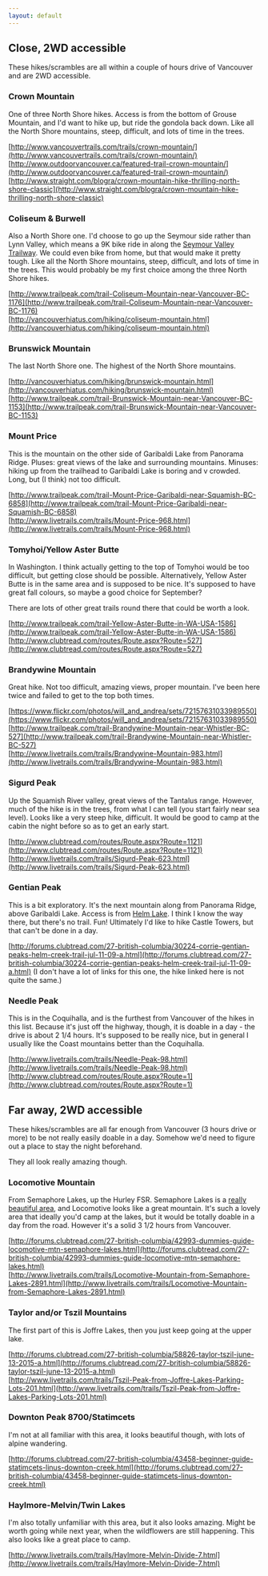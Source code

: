 ```yaml
---
layout: default
---
```


## Close, 2WD accessible ##

These hikes/scrambles are all within a couple of hours drive of Vancouver and are 2WD accessible.

### Crown Mountain ###

One of three North Shore hikes. Access is from the bottom of Grouse Mountain, and I'd want to hike up, but ride the gondola back down. Like all the North Shore mountains, steep, difficult, and lots of time in the trees.

[http://www.vancouvertrails.com/trails/crown-mountain/](http://www.vancouvertrails.com/trails/crown-mountain/)<br/>
[http://www.outdoorvancouver.ca/featured-trail-crown-mountain/](http://www.outdoorvancouver.ca/featured-trail-crown-mountain/)<br/>
[http://www.straight.com/blogra/crown-mountain-hike-thrilling-north-shore-classic](http://www.straight.com/blogra/crown-mountain-hike-thrilling-north-shore-classic)

### Coliseum & Burwell ###

Also a North Shore one. I'd choose to go up the Seymour side rather than Lynn Valley, which means a 9K bike ride in along the [Seymour Valley Trailway](http://www.letsgobiking.net/2010/05/5-seymour-forest-north-vancouver-bc.html). We could even bike from home, but that would make it pretty tough. Like all the North Shore mountains, steep, difficult, and lots of time in the trees. This would probably be my first choice among the three North Shore hikes.

[http://www.trailpeak.com/trail-Coliseum-Mountain-near-Vancouver-BC-1176](http://www.trailpeak.com/trail-Coliseum-Mountain-near-Vancouver-BC-1176)<br/>
[http://vancouverhiatus.com/hiking/coliseum-mountain.html](http://vancouverhiatus.com/hiking/coliseum-mountain.html)

### Brunswick Mountain ###

The last North Shore one. The highest of the North Shore mountains.

[http://vancouverhiatus.com/hiking/brunswick-mountain.html](http://vancouverhiatus.com/hiking/brunswick-mountain.html)<br/>
[http://www.trailpeak.com/trail-Brunswick-Mountain-near-Vancouver-BC-1153](http://www.trailpeak.com/trail-Brunswick-Mountain-near-Vancouver-BC-1153)

### Mount Price ###

This is the mountain on the other side of Garibaldi Lake from Panorama Ridge. Pluses: great views of the lake and surrounding mountains. Minuses: hiking up from the trailhead to Garibaldi Lake is boring and v crowded. Long, but (I think) not too difficult.

[http://www.trailpeak.com/trail-Mount-Price-Garibaldi-near-Squamish-BC-6858](http://www.trailpeak.com/trail-Mount-Price-Garibaldi-near-Squamish-BC-6858)<br/>
[http://www.livetrails.com/trails/Mount-Price-968.html](http://www.livetrails.com/trails/Mount-Price-968.html)

### Tomyhoi/Yellow Aster Butte ###

In Washington. I think actually getting to the top of Tomyhoi would be too difficult, but getting close should be possible. Alternatively, Yellow Aster Butte is in the same area and is supposed to be nice. It's supposed to have great fall colours, so maybe a good choice for September?

There are lots of other great trails round there that could be worth a look.

[http://www.trailpeak.com/trail-Yellow-Aster-Butte-in-WA-USA-1586](http://www.trailpeak.com/trail-Yellow-Aster-Butte-in-WA-USA-1586)<br/>
[http://www.clubtread.com/routes/Route.aspx?Route=527](http://www.clubtread.com/routes/Route.aspx?Route=527)

### Brandywine Mountain ###

Great hike. Not too difficult, amazing views, proper mountain. I've been here twice and failed to get to the top both times.

[https://www.flickr.com/photos/will_and_andrea/sets/72157631033989550](https://www.flickr.com/photos/will_and_andrea/sets/72157631033989550)<br/>
[http://www.trailpeak.com/trail-Brandywine-Mountain-near-Whistler-BC-527](http://www.trailpeak.com/trail-Brandywine-Mountain-near-Whistler-BC-527)<br/>
[http://www.livetrails.com/trails/Brandywine-Mountain-983.html](http://www.livetrails.com/trails/Brandywine-Mountain-983.html)

### Sigurd Peak ###

Up the Squamish River valley, great views of the Tantalus range. However, much of the hike is in the trees, from what I can tell (you start fairly near sea level). Looks like a very steep hike, difficult. It would be good to camp at the cabin the night before so as to get an early start.

[http://www.clubtread.com/routes/Route.aspx?Route=1121](http://www.clubtread.com/routes/Route.aspx?Route=1121)<br/>
[http://www.livetrails.com/trails/Sigurd-Peak-623.html](http://www.livetrails.com/trails/Sigurd-Peak-623.html)

### Gentian Peak ###

This is a bit exploratory. It's the next mountain along from Panorama Ridge, above Garibaldi Lake. Access is from [Helm Lake](http://www.livetrails.com/trails/Helm-Lake-17.html). I think I know the way there, but there's no trail. Fun! Ultimately I'd like to hike Castle Towers, but that can't be done in a day.

[http://forums.clubtread.com/27-british-columbia/30224-corrie-gentian-peaks-helm-creek-trail-jul-11-09-a.html](http://forums.clubtread.com/27-british-columbia/30224-corrie-gentian-peaks-helm-creek-trail-jul-11-09-a.html) (I don't have a lot of links for this one, the hike linked here is not quite the same.)

### Needle Peak ###

This is in the Coquihalla, and is the furthest from Vancouver of the hikes in this list. Because it's just off the highway, though, it is doable in a day - the drive is about 2 1/4 hours. It's supposed to be really nice, but in general I usually like the Coast mountains better than the Coquihalla.

[http://www.livetrails.com/trails/Needle-Peak-98.html](http://www.livetrails.com/trails/Needle-Peak-98.html)<br/>
[http://www.clubtread.com/routes/Route.aspx?Route=1](http://www.clubtread.com/routes/Route.aspx?Route=1)<br/>


## Far away, 2WD accessible ##

These hikes/scrambles are all far enough from Vancouver (3 hours drive or more) to be not really easily doable in a day. Somehow we'd need to figure out a place to stay the night beforehand.

They all look really amazing though.

### Locomotive Mountain ###

From Semaphore Lakes, up the Hurley FSR. Semaphore Lakes is a [really beautiful area](https://www.flickr.com/photos/will_and_andrea/sets/72157631724200531), and Locomotive looks like a great mountain. It's such a lovely area that ideally you'd camp at the lakes, but it would be totally doable in a day from the road. However it's a solid 3 1/2 hours from Vancouver.

[http://forums.clubtread.com/27-british-columbia/42993-dummies-guide-locomotive-mtn-semaphore-lakes.html](http://forums.clubtread.com/27-british-columbia/42993-dummies-guide-locomotive-mtn-semaphore-lakes.html)<br/>
[http://www.livetrails.com/trails/Locomotive-Mountain-from-Semaphore-Lakes-2891.html](http://www.livetrails.com/trails/Locomotive-Mountain-from-Semaphore-Lakes-2891.html)<br/>

### Taylor and/or Tszil Mountains ###

The first part of this is Joffre Lakes, then you just keep going at the upper lake.

[http://forums.clubtread.com/27-british-columbia/58826-taylor-tszil-june-13-2015-a.html](http://forums.clubtread.com/27-british-columbia/58826-taylor-tszil-june-13-2015-a.html)<br/>
[http://www.livetrails.com/trails/Tszil-Peak-from-Joffre-Lakes-Parking-Lots-201.html](http://www.livetrails.com/trails/Tszil-Peak-from-Joffre-Lakes-Parking-Lots-201.html)<br/>

### Downton Peak 8700/Statimcets ###

I'm not at all familiar with this area, it looks beautiful though, with lots of alpine wandering.

[http://forums.clubtread.com/27-british-columbia/43458-beginner-guide-statimcets-linus-downton-creek.html](http://forums.clubtread.com/27-british-columbia/43458-beginner-guide-statimcets-linus-downton-creek.html)<br/>

### Haylmore-Melvin/Twin Lakes ###

I'm also totally unfamiliar with this area, but it also looks amazing. Might be worth going while next year, when the wildflowers are still happening. This also looks like a great place to camp.

[http://www.livetrails.com/trails/Haylmore-Melvin-Divide-7.html](http://www.livetrails.com/trails/Haylmore-Melvin-Divide-7.html)<br/>

